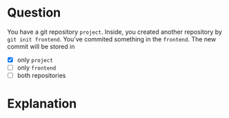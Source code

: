 # Question
You have a git repository `project`. Inside, you created another repository by
`git init frontend`. You've commited something in the `frontend`. The new commit
will be stored in
- [x] only `project` 
- [ ] only `frontend` 
- [ ] both repositories

# Explanation
